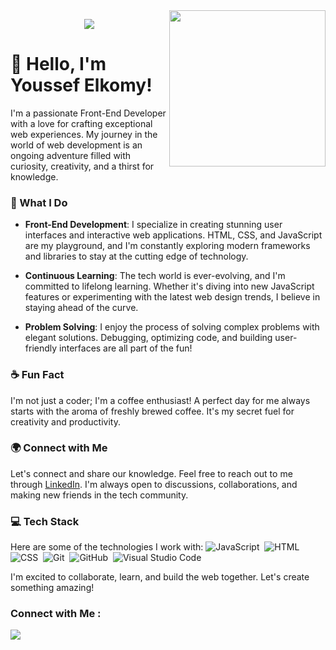 
<img width="250" align="right" src="https://c.tenor.com/_DOBjnGspYAAAAAM/code-coding.gif">


<!-- Typing SVG by DenverCoder1 - https://github.com/DenverCoder1/readme-typing-svg -->
<p align="center">
  <a href="https://github.com/DenverCoder1/readme-typing-svg"><img src="https://readme-typing-svg.herokuapp.com/?lines=Front-End%20Developer;Always%20learning%20new%20things&font=Fira%20Code&center=true&width=440&height=45&color=f75c7e&vCenter=true&size=22"></a>
  
# 👋 Hello, I'm Youssef Elkomy!

I'm a passionate Front-End Developer with a love for crafting exceptional web experiences. My journey in the world of web development is an ongoing adventure filled with curiosity, creativity, and a thirst for knowledge.

### 🚀 What I Do

- **Front-End Development**: I specialize in creating stunning user interfaces and interactive web applications. HTML, CSS, and JavaScript are my playground, and I'm constantly exploring modern frameworks and libraries to stay at the cutting edge of technology.

- **Continuous Learning**: The tech world is ever-evolving, and I'm committed to lifelong learning. Whether it's diving into new JavaScript features or experimenting with the latest web design trends, I believe in staying ahead of the curve.

- **Problem Solving**: I enjoy the process of solving complex problems with elegant solutions. Debugging, optimizing code, and building user-friendly interfaces are all part of the fun!

### ☕ Fun Fact

I'm not just a coder; I'm a coffee enthusiast! A perfect day for me always starts with the aroma of freshly brewed coffee. It's my secret fuel for creativity and productivity.

### 🌍 Connect with Me

Let's connect and share our knowledge. Feel free to reach out to me through [LinkedIn](https://www.linkedin.com/in/youssef-elkomy-8aab11258/). I'm always open to discussions, collaborations, and making new friends in the tech community.

### 💻 Tech Stack

Here are some of the technologies I work with:
![JavaScript](https://img.shields.io/badge/-JavaScript-05122A?style=flat&logo=javascript)&nbsp;
![HTML](https://img.shields.io/badge/-HTML-05122A?style=flat&logo=HTML5)&nbsp;
![CSS](https://img.shields.io/badge/-CSS-05122A?style=flat&logo=CSS3&logoColor=1572B6)&nbsp;
![Git](https://img.shields.io/badge/-Git-05122A?style=flat&logo=git)&nbsp;
![GitHub](https://img.shields.io/badge/-GitHub-05122A?style=flat&logo=github)&nbsp;
![Visual Studio Code](https://img.shields.io/badge/-Visual%20Studio%20Code-05122A?style=flat&logo=visual-studio-code&logoColor=007ACC)&nbsp;

I'm excited to collaborate, learn, and build the web together. Let's create something amazing!

### Connect with Me :

<a href="https://www.linkedin.com/in/youssef-elkomy-8aab11258/" target="_blank"><img src="https://img.shields.io/badge/-Youssef%20Elkomy-0077B5?style=for-the-badge&logo=Linkedin&logoColor=white"/></a>




<br>
